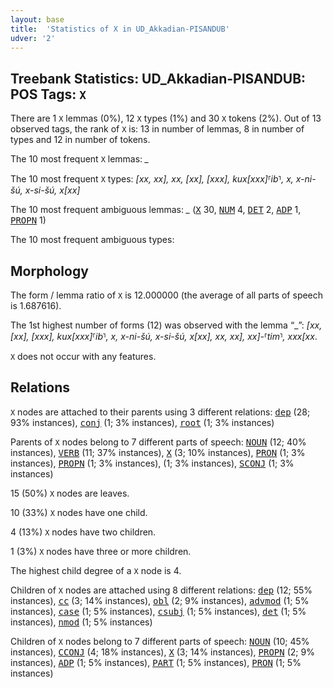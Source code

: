```yaml
---
layout: base
title:  'Statistics of X in UD_Akkadian-PISANDUB'
udver: '2'
---
```


## Treebank Statistics: UD_Akkadian-PISANDUB: POS Tags: `X`

There are 1 `X` lemmas (0%), 12 `X` types (1%) and 30 `X` tokens (2%).
Out of 13 observed tags, the rank of `X` is: 13 in number of lemmas, 8 in number of types and 12 in number of tokens.

The 10 most frequent `X` lemmas: <em>_</em>

The 10 most frequent `X` types:  <em>[xx, xx], xx, [xx], [xxx], kux[xxx]⸢ib⸣, x, x-ni-šú, x-si-šú, x[xx]</em>

The 10 most frequent ambiguous lemmas: <em>_</em> (<tt><a href="akk_pisandub-pos-X.html">X</a></tt> 30, <tt><a href="akk_pisandub-pos-NUM.html">NUM</a></tt> 4, <tt><a href="akk_pisandub-pos-DET.html">DET</a></tt> 2, <tt><a href="akk_pisandub-pos-ADP.html">ADP</a></tt> 1, <tt><a href="akk_pisandub-pos-PROPN.html">PROPN</a></tt> 1)

The 10 most frequent ambiguous types:  



## Morphology

The form / lemma ratio of `X` is 12.000000 (the average of all parts of speech is 1.687616).

The 1st highest number of forms (12) was observed with the lemma “_”: <em>[xx, [xx], [xxx], kux[xxx]⸢ib⸣, x, x-ni-šú, x-si-šú, x[xx], xx, xx], xx]-⸢tim⸣, xxx[xx</em>.

`X` does not occur with any features.


## Relations

`X` nodes are attached to their parents using 3 different relations: <tt><a href="akk_pisandub-dep-dep.html">dep</a></tt> (28; 93% instances), <tt><a href="akk_pisandub-dep-conj.html">conj</a></tt> (1; 3% instances), <tt><a href="akk_pisandub-dep-root.html">root</a></tt> (1; 3% instances)

Parents of `X` nodes belong to 7 different parts of speech: <tt><a href="akk_pisandub-pos-NOUN.html">NOUN</a></tt> (12; 40% instances), <tt><a href="akk_pisandub-pos-VERB.html">VERB</a></tt> (11; 37% instances), <tt><a href="akk_pisandub-pos-X.html">X</a></tt> (3; 10% instances), <tt><a href="akk_pisandub-pos-PRON.html">PRON</a></tt> (1; 3% instances), <tt><a href="akk_pisandub-pos-PROPN.html">PROPN</a></tt> (1; 3% instances),  (1; 3% instances), <tt><a href="akk_pisandub-pos-SCONJ.html">SCONJ</a></tt> (1; 3% instances)

15 (50%) `X` nodes are leaves.

10 (33%) `X` nodes have one child.

4 (13%) `X` nodes have two children.

1 (3%) `X` nodes have three or more children.

The highest child degree of a `X` node is 4.

Children of `X` nodes are attached using 8 different relations: <tt><a href="akk_pisandub-dep-dep.html">dep</a></tt> (12; 55% instances), <tt><a href="akk_pisandub-dep-cc.html">cc</a></tt> (3; 14% instances), <tt><a href="akk_pisandub-dep-obl.html">obl</a></tt> (2; 9% instances), <tt><a href="akk_pisandub-dep-advmod.html">advmod</a></tt> (1; 5% instances), <tt><a href="akk_pisandub-dep-case.html">case</a></tt> (1; 5% instances), <tt><a href="akk_pisandub-dep-csubj.html">csubj</a></tt> (1; 5% instances), <tt><a href="akk_pisandub-dep-det.html">det</a></tt> (1; 5% instances), <tt><a href="akk_pisandub-dep-nmod.html">nmod</a></tt> (1; 5% instances)

Children of `X` nodes belong to 7 different parts of speech: <tt><a href="akk_pisandub-pos-NOUN.html">NOUN</a></tt> (10; 45% instances), <tt><a href="akk_pisandub-pos-CCONJ.html">CCONJ</a></tt> (4; 18% instances), <tt><a href="akk_pisandub-pos-X.html">X</a></tt> (3; 14% instances), <tt><a href="akk_pisandub-pos-PROPN.html">PROPN</a></tt> (2; 9% instances), <tt><a href="akk_pisandub-pos-ADP.html">ADP</a></tt> (1; 5% instances), <tt><a href="akk_pisandub-pos-PART.html">PART</a></tt> (1; 5% instances), <tt><a href="akk_pisandub-pos-PRON.html">PRON</a></tt> (1; 5% instances)

